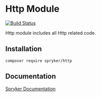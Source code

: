 # Http Module
[![Build Status](https://travis-ci.org/spryker/http.svg)](https://travis-ci.org/spryker/http)

Http module includes all Http related code.

## Installation

```
composer require spryker/http
```

## Documentation

[Spryker Documentation](https://documentation.spryker.com/module_guide/overview.htm)
